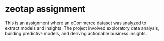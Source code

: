 # zeotap assignment
This is an assignment where an eCommerce dataset was analyzed to extract models and insights. The project involved exploratory data analysis, building predictive models, and deriving actionable business insights.

